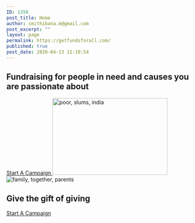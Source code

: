 ```yaml
---
ID: 1356
post_title: Home
author: smithibana.m@gmail.com
post_excerpt: ""
layout: page
permalink: https://getfundsforall.com/
published: true
post_date: 2020-04-13 11:18:54
---
```

<h2>Fundraising for people in need and causes you are passionate about</h2>		
			<a href="/register" role="button">
						Start A Campaign 
					</a>
										<img width="300" height="200" src="https://getfundsforall.com/wp-content/uploads/2020/11/poor-slums-india-2754335-300x200.jpg" alt="poor, slums, india" loading="lazy" srcset="https://getfundsforall.com/wp-content/uploads/2020/11/poor-slums-india-2754335-300x200.jpg 300w, https://getfundsforall.com/wp-content/uploads/2020/11/poor-slums-india-2754335-1024x682.jpg 1024w, https://getfundsforall.com/wp-content/uploads/2020/11/poor-slums-india-2754335-768x512.jpg 768w, https://getfundsforall.com/wp-content/uploads/2020/11/poor-slums-india-2754335.jpg 1280w" sizes="(max-width: 300px) 100vw, 300px" />											
										<img src="https://getfundsforall.com/wp-content/uploads/elementor/thumbs/family-together-parents-838239-oz5cq3442iyp2u2qpd3fr4l8zkythfkpsmozvawpiw.jpg" title="family, together, parents-838239" alt="family, together, parents" />											
			<h2>Give the gift of giving</h2>		
			<a href="/register" role="button">
						Start A Campaign 
					</a>